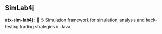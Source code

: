 SimLab4j
----------------------------------------------------------
**atx-sim-lab4j** : 🔬 ☕ Simulation framework for simulation, analysis and back-testing trading strategies in Java 





